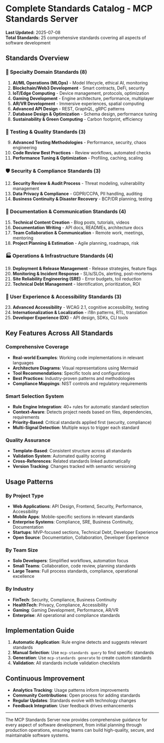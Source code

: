 # Complete Standards Catalog - MCP Standards Server

**Last Updated:** 2025-07-08  
**Total Standards:** 25 comprehensive standards covering all aspects of software development

## Standards Overview

### 🚀 Specialty Domain Standards (8)
1. **AI/ML Operations (MLOps)** - Model lifecycle, ethical AI, monitoring
2. **Blockchain/Web3 Development** - Smart contracts, DeFi, security
3. **IoT/Edge Computing** - Device management, protocols, optimization
4. **Gaming Development** - Engine architecture, performance, multiplayer
5. **AR/VR Development** - Immersive experiences, spatial computing
6. **Advanced API Design** - REST, GraphQL, gRPC patterns
7. **Database Design & Optimization** - Schema design, performance tuning
8. **Sustainability & Green Computing** - Carbon footprint, efficiency

### 🔧 Testing & Quality Standards (3)
9. **Advanced Testing Methodologies** - Performance, security, chaos engineering
10. **Code Review Best Practices** - Review workflows, automated checks
11. **Performance Tuning & Optimization** - Profiling, caching, scaling

### 🛡️ Security & Compliance Standards (3)
12. **Security Review & Audit Process** - Threat modeling, vulnerability management
13. **Data Privacy & Compliance** - GDPR/CCPA, PII handling, auditing
14. **Business Continuity & Disaster Recovery** - BCP/DR planning, testing

### 📝 Documentation & Communication Standards (4)
15. **Technical Content Creation** - Blog posts, tutorials, videos
16. **Documentation Writing** - API docs, READMEs, architecture docs
17. **Team Collaboration & Communication** - Remote work, meetings, mentoring
18. **Project Planning & Estimation** - Agile planning, roadmaps, risk

### 🏭 Operations & Infrastructure Standards (4)
19. **Deployment & Release Management** - Release strategies, feature flags
20. **Monitoring & Incident Response** - SLIs/SLOs, alerting, post-mortems
21. **Site Reliability Engineering (SRE)** - Error budgets, toil reduction
22. **Technical Debt Management** - Identification, prioritization, ROI

### 🎯 User Experience & Accessibility Standards (3)
23. **Advanced Accessibility** - WCAG 2.1, cognitive accessibility, testing
24. **Internationalization & Localization** - i18n patterns, RTL, translation
25. **Developer Experience (DX)** - API design, SDKs, CLI tools

## Key Features Across All Standards

### Comprehensive Coverage
- **Real-world Examples**: Working code implementations in relevant languages
- **Architecture Diagrams**: Visual representations using Mermaid
- **Tool Recommendations**: Specific tools and configurations
- **Best Practices**: Industry-proven patterns and methodologies
- **Compliance Mappings**: NIST controls and regulatory requirements

### Smart Selection System
- **Rule Engine Integration**: 40+ rules for automatic standard selection
- **Context-Aware**: Detects project needs based on files, dependencies, requirements
- **Priority-Based**: Critical standards applied first (security, compliance)
- **Multi-Signal Detection**: Multiple ways to trigger each standard

### Quality Assurance
- **Template-Based**: Consistent structure across all standards
- **Validation System**: Automated quality scoring
- **Cross-References**: Related standards linked automatically
- **Version Tracking**: Changes tracked with semantic versioning

## Usage Patterns

### By Project Type
- **Web Applications**: API Design, Frontend, Security, Performance, Accessibility
- **Mobile Apps**: Mobile-specific sections in relevant standards
- **Enterprise Systems**: Compliance, SRE, Business Continuity, Documentation
- **Startups**: MVP-focused sections, Technical Debt, Developer Experience
- **Open Source**: Documentation, Collaboration, Developer Experience

### By Team Size
- **Solo Developers**: Simplified workflows, automation focus
- **Small Teams**: Collaboration, code review, planning standards
- **Large Teams**: Full process standards, compliance, operational excellence

### By Industry
- **FinTech**: Security, Compliance, Business Continuity
- **HealthTech**: Privacy, Compliance, Accessibility
- **Gaming**: Gaming Development, Performance, AR/VR
- **Enterprise**: All operational and compliance standards

## Implementation Guide

1. **Automatic Application**: Rule engine detects and suggests relevant standards
2. **Manual Selection**: Use `mcp-standards query` to find specific standards
3. **Generation**: Use `mcp-standards generate` to create custom standards
4. **Validation**: All standards include validation checklists

## Continuous Improvement

- **Analytics Tracking**: Usage patterns inform improvements
- **Community Contributions**: Open process for adding standards
- **Regular Updates**: Standards evolve with technology changes
- **Feedback Integration**: User feedback drives enhancements

---

The MCP Standards Server now provides comprehensive guidance for every aspect of software development, from initial planning through production operations, ensuring teams can build high-quality, secure, and maintainable software systems.